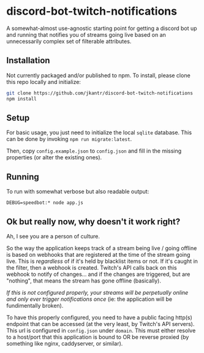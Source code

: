 # discord-bot-twitch-notifications
A somewhat-almost use-agnostic starting point for getting a discord bot up and running that notifies you of streams going live based on an unnecessarily complex set of filterable attributes.

## Installation
Not currently packaged and/or published to npm. To install, please clone this repo locally and initialize:

```sh
git clone https://github.com/jkantr/discord-bot-twitch-notifications
npm install
```

## Setup
For basic usage, you just need to initialize the local `sqlite` database. This can be done by invoking `npm run migrate:latest`.

Then, copy `config.example.json` to `config.json` and fill in the missing properties (or alter the existing ones).

## Running
To run with somewhat verbose but also readable output:
```
DEBUG=speedbot:* node app.js
```

## Ok but really now, why doesn't it work right?
Ah, I see you are a person of culture.

So the way the application keeps track of a stream being live / going offline is based on webhooks that are registered at the time of the stream going live. This is *regardless* of if it's held by blacklist items or not. If it's caught in the filter, then a webhook is created. Twitch's API calls back on this webhook to notify of changes... and if the changes are triggered, but are "nothing", that means the stream has gone offline (basically).

*If this is not configured properly, your streams will be perpetually online and only ever trigger notifications once* (ie: the application will be fundimentally broken).

To have this properly configured, you need to have a public facing http(s) endpoint that can be accessed (at the very least, by Twitch's API servers). This url is configured in `config.json` under `domain`. This must either resolve to a host/port that this application is bound to OR be reverse proxied (by something like nginx, caddyserver, or similar).